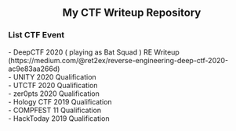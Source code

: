 <h2 align="center">My CTF Writeup Repository</h2>

<h3>List CTF Event</h3>
- DeepCTF 2020 ( playing as Bat Squad ) RE Writeup (https://medium.com/@ret2ex/reverse-engineering-deep-ctf-2020-ac9e83aa266d)<br> 
- UNITY 2020 Qualification<br>
- UTCTF 2020 Qualification<br>
- zer0pts 2020 Qualification<br>
- Hology CTF 2019 Qualification<br>
- COMPFEST 11 Qualification<br>
- HackToday 2019 Qualification<br>
